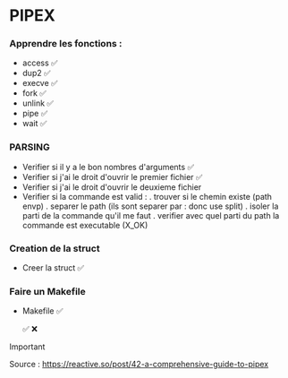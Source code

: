 # PIPEX

### Apprendre les fonctions : 

- access ✅
- dup2 ✅
- execve ✅ 
- fork ✅
- unlink ✅
- pipe ✅
- wait ✅


### PARSING

- Verifier si il y a le bon nombres d'arguments   ✅
- Verifier si j'ai le droit d'ouvrir le premier fichier   ✅
- Verifier si j'ai le droit d'ouvrir le deuxieme fichier 
- Verifier si la commande est valid :
	. trouver si le chemin existe (path envp)
	. separer le path (ils sont separer par : donc use split)
	. isoler la parti de la commande qu'il me faut
	. verifier avec quel parti du path la commande est executable (X_OK)

### Creation de la struct 

- Creer la struct  ✅


### Faire un Makefile 
- Makefile ✅



   ✅ ❌

 

> [!IMPORTANT]
> Source : https://reactive.so/post/42-a-comprehensive-guide-to-pipex
